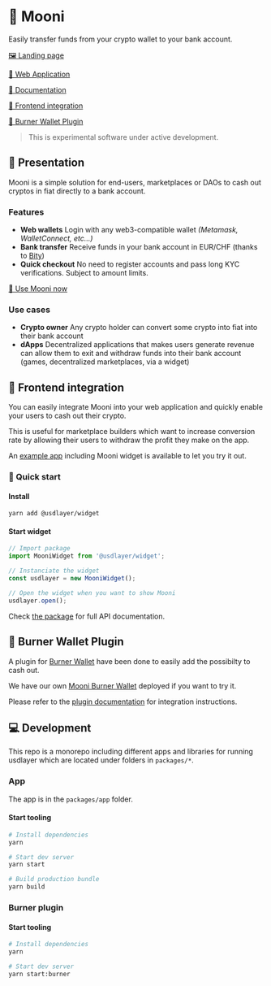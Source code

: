 # 🌚 Mooni

Easily transfer funds from your crypto wallet to your bank account.

[🖼 Landing page](https://usdlayer.tech)

[🚀 Web Application](https://app.usdlayer.tech)

[📒 Documentation](https://doc.usdlayer.tech)

[🔮 Frontend integration](#-frontend-integration)

[📎 Burner Wallet Plugin](#-burner-wallet-plugin)

> This is experimental software under active development.

## 📃 Presentation

Mooni is a simple solution for end-users, marketplaces or DAOs to cash out cryptos in fiat directly to a bank account.

### Features

* **Web wallets** Login with any web3-compatible wallet _\(Metamask, WalletConnect, etc...\)_
* **Bank transfer** Receive funds in your bank account in EUR/CHF \(thanks to [Bity](https://bity.com)\)
* **Quick checkout** No need to register accounts and pass long KYC verifications. Subject to amount limits.

[🚀 Use Mooni now](https://app.usdlayer.tech)


### Use cases

* **Crypto owner** Any crypto holder can convert some crypto into fiat into their bank account
* **dApps** Decentralized applications that makes users generate revenue can allow them to exit and withdraw funds into their bank account \(games, decentralized marketplaces, via a widget\)

## 🔮 Frontend integration

You can easily integrate Mooni into your web application and quickly enable your users to cash out their crypto.

This is useful for marketplace builders which want to increase conversion rate by allowing their users to withdraw the profit they make on the app.


An [example app](https://integration-example.usdlayer.tech) including Mooni widget is available to let you try it out.

### 🎁 Quick start

#### Install

`yarn add @usdlayer/widget`

#### Start widget

```javascript
// Import package
import MooniWidget from '@usdlayer/widget';

// Instanciate the widget
const usdlayer = new MooniWidget();

// Open the widget when you want to show Mooni
usdlayer.open();
```
Check [the package](./packages/widget-sdk) for full API documentation.

## 📎 Burner Wallet Plugin

A plugin for [Burner Wallet](https://github.com/burner-wallet/burner-wallet-2/) have been done to easily add the possibilty to cash out.

We have our own [Mooni Burner Wallet](https://burner.usdlayer.tech) deployed if you want to try it.

Please refer to the [plugin documentation](packages/burner-plugin) for integration instructions.


## 💻 Development

This repo is a monorepo including different apps and libraries for running usdlayer which are located under folders in `packages/*`.

### App

The app is in the `packages/app` folder.

#### Start tooling

```bash
# Install dependencies
yarn

# Start dev server
yarn start

# Build production bundle
yarn build
```

### Burner plugin

#### Start tooling

```bash
# Install dependencies
yarn

# Start dev server
yarn start:burner

```
